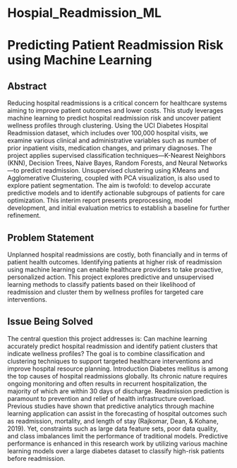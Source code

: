 # Hospial_Readmission_ML
# Predicting Patient Readmission Risk using Machine Learning 

## Abstract
Reducing hospital readmissions is a critical concern for healthcare systems aiming to improve patient outcomes and lower costs. This study leverages machine learning to predict hospital readmission risk and uncover patient wellness profiles through clustering. Using the UCI Diabetes Hospital Readmission dataset, which includes over 100,000 hospital visits, we examine various clinical and administrative variables such as number of prior inpatient visits, medication changes, and primary diagnoses. The project applies supervised classification techniques—K-Nearest Neighbors (KNN), Decision Trees, Naive Bayes, Random Forests, and Neural Networks—to predict readmission. Unsupervised clustering using KMeans and Agglomerative Clustering, coupled with PCA visualization, is also used to explore patient segmentation. The aim is twofold: to develop accurate predictive models and to identify actionable subgroups of patients for care optimization. This interim report presents preprocessing, model development, and initial evaluation metrics to establish a baseline for further refinement.

## **Problem Statement** 
Unplanned hospital readmissions are costly, both financially and in terms of patient health outcomes. Identifying patients at higher risk of readmission using machine learning can enable healthcare providers to take proactive, personalized action. This project explores predictive and unsupervised learning methods to classify patients based on their likelihood of readmission and cluster them by wellness profiles for targeted care interventions. 

## Issue Being Solved 
The central question this project addresses is: Can machine learning accurately predict hospital readmission and identify patient clusters that indicate wellness profiles? The goal is to combine classification and clustering techniques to support targeted healthcare interventions and improve hospital resource planning. Introduction Diabetes mellitus is among the top causes of hospital readmissions globally. Its chronic nature requires ongoing monitoring and often results in recurrent hospitalization, the majority of which are within 30 days of discharge. Readmission prediction is paramount to prevention and relief of health infrastructure overload. Previous studies have shown that predictive analytics through machine learning application can assist in the forecasting of hospital outcomes such as readmission, mortality, and length of stay (Rajkomar, Dean, & Kohane, 2019). Yet, constraints such as large data feature sets, poor data quality, and class imbalances limit the performance of traditional models. Predictive performance is enhanced in this research work by utilizing various machine learning models over a large diabetes dataset to classify high-risk patients before readmission.
